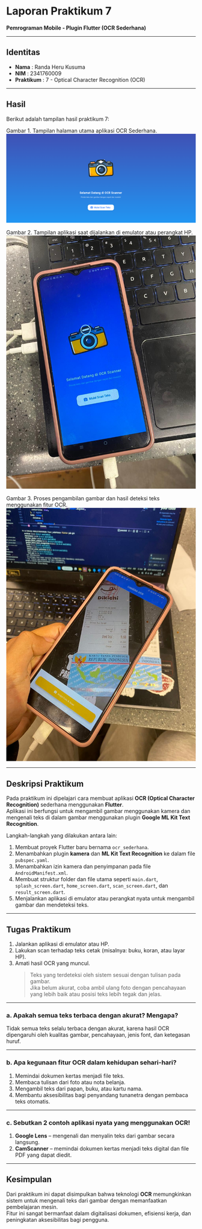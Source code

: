 # Laporan Praktikum 7  
**Pemrograman Mobile - Plugin Flutter (OCR Sederhana)**  

---

## Identitas  
- **Nama**       : Randa Heru Kusuma  
- **NIM**        : 2341760009  
- **Praktikum**  : 7 - Optical Character Recognition (OCR)  

---

## Hasil  
Berikut adalah tampilan hasil praktikum 7:

Gambar 1. Tampilan halaman utama aplikasi OCR Sederhana.
![Hasil Akhir](assets/hasilakhir1.png)

Gambar 2. Tampilan aplikasi saat dijalankan di emulator atau perangkat HP.
![Hasil  Emulator HP](assets/hasilakhir2.jpg)

Gambar 3. Proses pengambilan gambar dan hasil deteksi teks menggunakan fitur OCR.
![Hasil Camera OCR](assets/hasilakhir3.jpg)

---

## Deskripsi Praktikum  
Pada praktikum ini dipelajari cara membuat aplikasi **OCR (Optical Character Recognition)** sederhana menggunakan **Flutter**.  
Aplikasi ini berfungsi untuk mengambil gambar menggunakan kamera dan mengenali teks di dalam gambar menggunakan plugin **Google ML Kit Text Recognition**.  

Langkah-langkah yang dilakukan antara lain:  
1. Membuat proyek Flutter baru bernama `ocr_sederhana`.  
2. Menambahkan plugin **kamera** dan **ML Kit Text Recognition** ke dalam file `pubspec.yaml`.  
3. Menambahkan izin kamera dan penyimpanan pada file `AndroidManifest.xml`.  
4. Membuat struktur folder dan file utama seperti `main.dart`, `splash_screen.dart`, `home_screen.dart`, `scan_screen.dart`, dan `result_screen.dart`.  
5. Menjalankan aplikasi di emulator atau perangkat nyata untuk mengambil gambar dan mendeteksi teks.  

---

## Tugas Praktikum  
1. Jalankan aplikasi di emulator atau HP.  
2. Lakukan scan terhadap teks cetak (misalnya: buku, koran, atau layar HP).  
3. Amati hasil OCR yang muncul.  
   > Teks yang terdeteksi oleh sistem sesuai dengan tulisan pada gambar.  
   > Jika belum akurat, coba ambil ulang foto dengan pencahayaan yang lebih baik atau posisi teks lebih tegak dan jelas.  

---

### a. Apakah semua teks terbaca dengan akurat? Mengapa?  
Tidak semua teks selalu terbaca dengan akurat, karena hasil OCR dipengaruhi oleh kualitas gambar, pencahayaan, jenis font, dan ketegasan huruf.  

---

### b. Apa kegunaan fitur OCR dalam kehidupan sehari-hari?  
1. Memindai dokumen kertas menjadi file teks.  
2. Membaca tulisan dari foto atau nota belanja.  
3. Mengambil teks dari papan, buku, atau kartu nama.  
4. Membantu aksesibilitas bagi penyandang tunanetra dengan pembaca teks otomatis.  

---

### c. Sebutkan 2 contoh aplikasi nyata yang menggunakan OCR!  
1. **Google Lens** – mengenali dan menyalin teks dari gambar secara langsung.  
2. **CamScanner** – memindai dokumen kertas menjadi teks digital dan file PDF yang dapat diedit.  

---

## Kesimpulan  
Dari praktikum ini dapat disimpulkan bahwa teknologi **OCR** memungkinkan sistem untuk mengenali teks dari gambar dengan memanfaatkan pembelajaran mesin.  
Fitur ini sangat bermanfaat dalam digitalisasi dokumen, efisiensi kerja, dan peningkatan aksesibilitas bagi pengguna.
